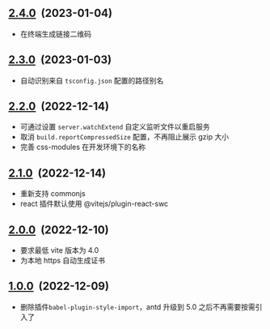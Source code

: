 ## [2.4.0](https://github.com/geekact/vite-react/compare/v2.3.0...v2.4.0)&nbsp;&nbsp;(2023-01-04)

- 在终端生成链接二维码

## [2.3.0](https://github.com/geekact/vite-react/compare/v2.2.0...v2.3.0)&nbsp;&nbsp;(2023-01-03)

- 自动识别来自 `tsconfig.json` 配置的路径别名

## [2.2.0](https://github.com/geekact/vite-react/compare/v2.1.0...v2.2.0)&nbsp;&nbsp;(2022-12-14)

- 可通过设置 `server.watchExtend` 自定义监听文件以重启服务
- 取消 `build.reportCompressedSize` 配置，不再阻止展示 gzip 大小
- 完善 css-modules 在开发环境下的名称

## [2.1.0](https://github.com/geekact/vite-react/compare/v2.0.0...v2.1.0)&nbsp;&nbsp;(2022-12-14)

- 重新支持 commonjs
- react 插件默认使用 @vitejs/plugin-react-swc

## [2.0.0](https://github.com/geekact/vite-react/compare/v1.0.0...v2.0.0)&nbsp;&nbsp;(2022-12-10)

- 要求最低 vite 版本为 4.0
- 为本地 https 自动生成证书

## [1.0.0](https://github.com/geekact/vite-react/compare)&nbsp;&nbsp;(2022-12-09)

- 删除插件`babel-plugin-style-import`，antd 升级到 5.0 之后不再需要按需引入了

